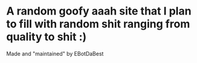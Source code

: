 # A random goofy aaah site that I plan to fill with random shit ranging from quality to shit :)
Made and "maintained" by EBotDaBest
</br>
